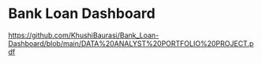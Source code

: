 # Bank Loan Dashboard
https://github.com/KhushiBaurasi/Bank_Loan-Dashboard/blob/main/DATA%20ANALYST%20PORTFOLIO%20PROJECT.pdf
